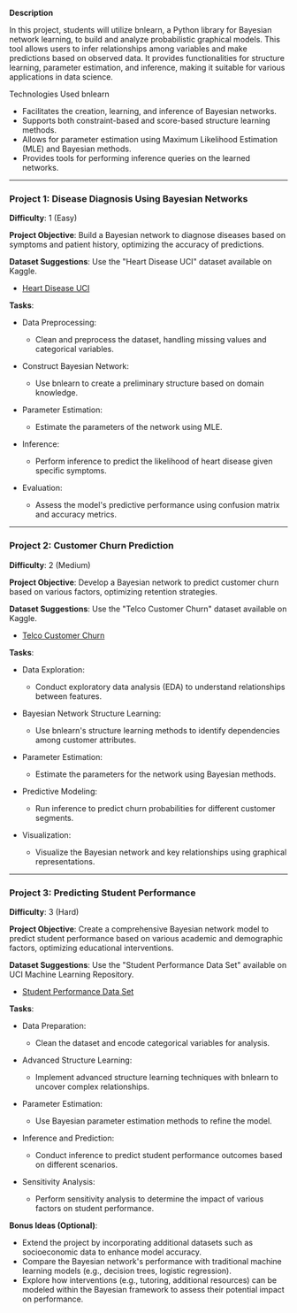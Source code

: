 **Description**

In this project, students will utilize bnlearn, a Python library for Bayesian network learning, to build and analyze probabilistic graphical models. This tool allows users to infer relationships among variables and make predictions based on observed data. It provides functionalities for structure learning, parameter estimation, and inference, making it suitable for various applications in data science.

Technologies Used
bnlearn

- Facilitates the creation, learning, and inference of Bayesian networks.
- Supports both constraint-based and score-based structure learning methods.
- Allows for parameter estimation using Maximum Likelihood Estimation (MLE) and Bayesian methods.
- Provides tools for performing inference queries on the learned networks.

---

### Project 1: Disease Diagnosis Using Bayesian Networks
**Difficulty**: 1 (Easy)

**Project Objective**: Build a Bayesian network to diagnose diseases based on symptoms and patient history, optimizing the accuracy of predictions.

**Dataset Suggestions**: Use the "Heart Disease UCI" dataset available on Kaggle.

- [Heart Disease UCI](https://www.kaggle.com/ronitf/heart-disease-uci)

**Tasks**:
- Data Preprocessing:
    - Clean and preprocess the dataset, handling missing values and categorical variables.
  
- Construct Bayesian Network:
    - Use bnlearn to create a preliminary structure based on domain knowledge.

- Parameter Estimation:
    - Estimate the parameters of the network using MLE.

- Inference:
    - Perform inference to predict the likelihood of heart disease given specific symptoms.

- Evaluation:
    - Assess the model's predictive performance using confusion matrix and accuracy metrics.

---

### Project 2: Customer Churn Prediction
**Difficulty**: 2 (Medium)

**Project Objective**: Develop a Bayesian network to predict customer churn based on various factors, optimizing retention strategies.

**Dataset Suggestions**: Use the "Telco Customer Churn" dataset available on Kaggle.

- [Telco Customer Churn](https://www.kaggle.com/datasets/blastchar/telco-customer-churn)

**Tasks**:
- Data Exploration:
    - Conduct exploratory data analysis (EDA) to understand relationships between features.

- Bayesian Network Structure Learning:
    - Use bnlearn's structure learning methods to identify dependencies among customer attributes.

- Parameter Estimation:
    - Estimate the parameters for the network using Bayesian methods.

- Predictive Modeling:
    - Run inference to predict churn probabilities for different customer segments.

- Visualization:
    - Visualize the Bayesian network and key relationships using graphical representations.

---

### Project 3: Predicting Student Performance
**Difficulty**: 3 (Hard)

**Project Objective**: Create a comprehensive Bayesian network model to predict student performance based on various academic and demographic factors, optimizing educational interventions.

**Dataset Suggestions**: Use the "Student Performance Data Set" available on UCI Machine Learning Repository.

- [Student Performance Data Set](https://archive.ics.uci.edu/ml/datasets/student+performance)

**Tasks**:
- Data Preparation:
    - Clean the dataset and encode categorical variables for analysis.

- Advanced Structure Learning:
    - Implement advanced structure learning techniques with bnlearn to uncover complex relationships.

- Parameter Estimation:
    - Use Bayesian parameter estimation methods to refine the model.

- Inference and Prediction:
    - Conduct inference to predict student performance outcomes based on different scenarios.

- Sensitivity Analysis:
    - Perform sensitivity analysis to determine the impact of various factors on student performance.

**Bonus Ideas (Optional)**:
- Extend the project by incorporating additional datasets such as socioeconomic data to enhance model accuracy.
- Compare the Bayesian network's performance with traditional machine learning models (e.g., decision trees, logistic regression).
- Explore how interventions (e.g., tutoring, additional resources) can be modeled within the Bayesian framework to assess their potential impact on performance.

